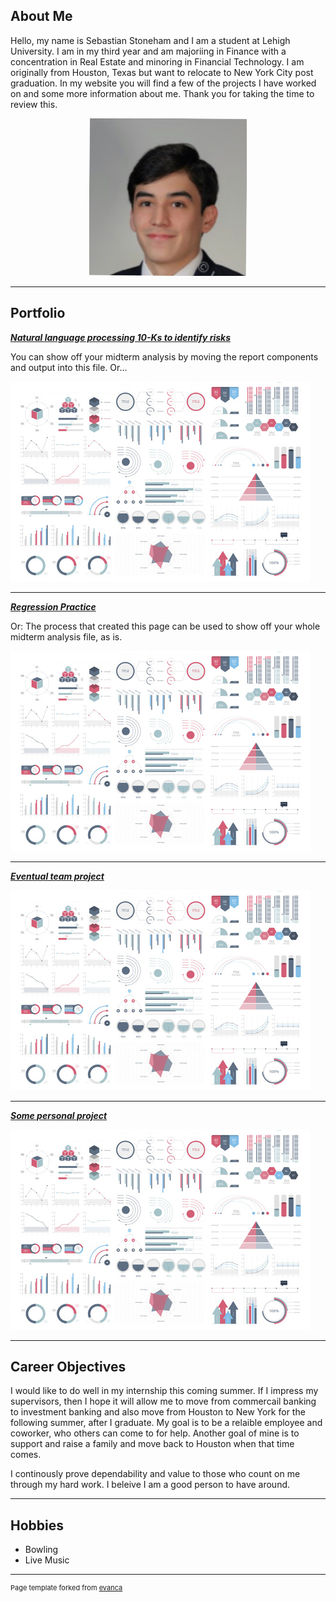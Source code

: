 ## About Me

Hello, my name is Sebastian Stoneham and I am a student at Lehigh University. I am in my third year and am majoriing in Finance with a concentration in Real Estate and minoring in Financial Technology. I am originally from Houston, Texas but want to relocate to New York City post graduation. In my website you will find a few of the projects I have worked on and some more information about me. Thank you for taking the time to review this. 

<!-- Upload your own photo and change the path -->

<p style="text-align:center;">
  <img class="img-circle" src="/images/face.jpeg" width="50%">
</p>

---

## Portfolio

<!-- You can link to other websites, PDFs in this repo, and other pages in this repo -->

_**[Natural language processing 10-Ks to identify risks](analysis_report)**_

You can show off your midterm analysis by moving the report components and output into this file. Or...

<img src="images/dummy_thumbnail.jpg?raw=true"/>

---

_**[Regression Practice](regression)**_

Or: The process that created this page can be used to show off your whole midterm analysis file, as is.

<img src="images/dummy_thumbnail.jpg?raw=true"/>

---

_**[Eventual team project](https://sebastianstoneham.github.io/sebfitzromano/)**_

<img src="images/dummy_thumbnail.jpg?raw=true"/>

---

_**[Some personal project](/pdf/sample_presentation.pdf)**_

<img src="images/dummy_thumbnail.jpg?raw=true"/>

---

## Career Objectives

I would like to do well in my internship this coming summer. If I impress my supervisors, then I hope it will allow me to move from commercail banking to investment banking and also move from Houston to New York for the following summer, after I graduate. My goal is to be a relaible employee and coworker, who others can come to for help. Another goal of mine is to support and raise a family and move back to Houston when that time comes. 

I continously prove dependability and value to those who count on me through my hard work. I beleive I am a good person to have around. 

---

## Hobbies

- Bowling
- Live Music

---
<p style="font-size:11px">Page template forked from <a href="https://github.com/evanca/quick-portfolio">evanca</a></p>
<!-- Remove above link if you don't want to attibute -->
